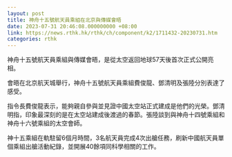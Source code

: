 ```yaml
---
layout: post
title: 神舟十五號航天員乘組在北京與傳媒會晤
date: 2023-07-31 20:46:08.000000000 +08:00
link: https://news.rthk.hk/rthk/ch/component/k2/1711432-20230731.htm
categories: rthk
---
```


神舟十五號航天員乘組與傳媒會晤，是從太空返回地球57天後首次正式公開亮相。

會晤在北京航天城舉行，神舟十五號航天員乘組費俊龍、鄧清明及張陸分別表達了感受。

指令長費俊龍表示，能夠親自參與並見證中國太空站正式建成是他們的光榮。鄧清明指，印象最深刻的是在太空站建成後渡過的春節。張陸談到與神舟十四號乘組和神舟十六號乘組的太空會師。

神十五乘組在軌駐留6個月時間，3名航天員完成4次出艙任務，刷新中國航天員單個乘組出艙活動紀錄，並開展40餘項同科學相關的工作。
